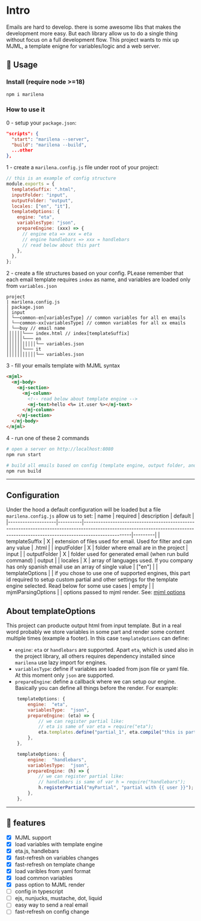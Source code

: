 # Intro

Emails are hard to develop. there is some awesome libs that makes the development more easy. But each library allow us to do a single thing without focus on a full development flow. This project wants to mix up MJML, a template enigne for variables/logic and a web server.

## 🚀 Usage

### Install (require node >=18)

```sh
npm i marilena
```

### How to use it

0 - setup your `package.json`:

```json
"scripts": {
  "start": "marilena --server",
  "build": "marilena --build",
  ...other
},
```

1 - create a `marilena.config.js` file under root of your project:

```js
// this is an example of config structure
module.exports = {
  templateSuffix: ".html",
  inputFolder: "input",
  outputFolder: "output",
  locales: ["en", "it"],
  templateOptions: {
    engine: "eta",
    variablesType: "json",
    prepareEngine: (xxx) => {
      // engine eta => xxx = eta
      // engine handlebars => xxx = handlebars
      // read below about this part
    },
  },
};
```

2 - create a file structures based on your config. PLease remember that each email template requires `index` as name, and variables are loaded only from `variables.json`

```
project
| marilena.config.js
│ package.json
│ input
│ └──common-en[variablesType] // common variables for all en emails
│ └──common-xx[variablesType] // common variables for all xx emails
│ └──buy // email name
││││││└─── index.html // index[templateSuffix]
││││││└─── en
│││││││││││└── variables.json
││││││└─── it
│││││││││││└── variables.json
```

3 - fill your emails template with MJML syntax

```html
<mjml>
  <mj-body>
    <mj-section>
      <mj-column>
        <!-- read below about template engine -->
        <mj-text>hello <%= it.user %></mj-text>
      </mj-column>
    </mj-section>
  </mj-body>
</mjml>
```

4 - run one of these 2 commands

```sh
# open a server on http://localhost:8080
npm run start
```

```sh
# build all emails based on config (template engine, output folder, and locales)
npm run build
```

---

## Configuration

Under the hood a default configuration will be loaded but a file `marilena.config.js` allow us to set:
| name | required | description | default |
|--------------------|----------|--------------------------------------------------------------------------------------------------------------------------------------------------------------------------------|---------|
| templateSuffix | X | extension of files used for email. Used for filter and can any value | .html |
| inputFolder | X | folder where email are in the project | input |
| outputFolder | X | folder used for generated email (when run build command) | output |
| locales | X | array of languages used. If you company has only spanish email use an array of single value | ["en"] |
| templateOptions | | if you chose to use one of supported engines, this part id required to setup custom partial and other settings for the template engine selected. Read below for some use cases | empty |
| mjmlParsingOptions | | options passed to mjml render. See: [mjml options](https://www.npmjs.com/package/mjml)

## About templateOptions

This project can producte output html from input template. But in a real word probably we store variables in some part and render some content multiple times (example a footer). In this case `templateOptions` can define:

- `engine`: `eta` or `handlebars` are supported. Apart `eta`, which is used also in the project library, all others requires dependency installed since `marilena` use lazy import for engines.
- `variablesType`: define if variables are loaded from json file or yaml file. At this moment only `json` are supported.
- `prepareEngine`: define a callback where we can setup our engine. Basically you can define all things before the render. For example:

```js
	templateOptions: {
		engine:  "eta",
		variablesType:  "json",
		prepareEngine: (eta) => {
            // we can register partial like:
            // eta is same of var eta = require("eta");
            eta.templates.define("partial_1", eta.compile("this is partial 1"));
		},
	},
```

```js
	templateOptions: {
		engine:  "handlebars",
		variablesType:  "json",
		prepareEngine: (h) => {
            // we can register partial like:
            // handlebars is same of var h = require("handlebars");
            h.registerPartial("myPartial", "partial with {{ user }}");
		},
	},
```

---

## 🚀 features

- [x] MJML support
- [x] load variables with template engine
- [x] eta.js, handlebars
- [x] fast-refresh on variables changes
- [x] fast-refresh on template change
- [x] load varibles from yaml format
- [x] load common variables
- [x] pass option to MJML render
- [ ] config in typescript
- [ ] ejs, nunjucks, mustache, dot, liquid
- [ ] easy way to send a real email
- [ ] fast-refresh on config change
